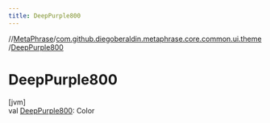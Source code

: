 ```yaml
---
title: DeepPurple800
---
```

//[MetaPhrase](../../index.html)/[com.github.diegoberaldin.metaphrase.core.common.ui.theme](index.html)/[DeepPurple800](-deep-purple800.html)



# DeepPurple800



[jvm]\
val [DeepPurple800](-deep-purple800.html): Color




